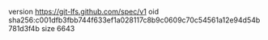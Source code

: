 version https://git-lfs.github.com/spec/v1
oid sha256:c001dfb3fbb744f633ef1a028117c8b9c0609c70c54561a12e94d54b781d3f4b
size 6643
